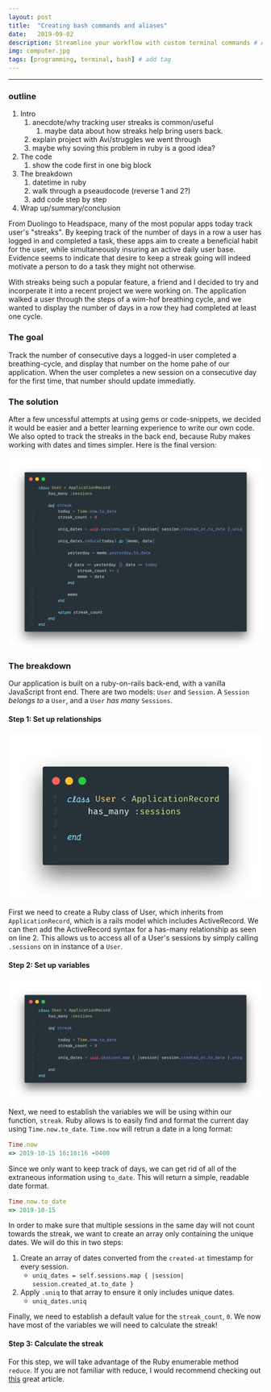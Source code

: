```yaml
---
layout: post
title:  "Creating bash commands and aliases"
date:   2019-09-02
description: Streamline your workflow with custom terminal commands # Add post description (optional)
img: computer.jpg
tags: [programming, terminal, bash] # add tag
---
```

---
### outline

1. Intro
   1. anecdote/why tracking user streaks is common/useful
      1. maybe data about how streaks help bring users back.
   2. explain project with Avi/struggles we went through
   3. maybe why soving this problem in ruby is a good idea?
2. The code
   1. show the code first in one big block
3. The breakdown
   1. datetime in ruby
   2. walk through a pseaudocode (reverse 1 and 2?)
   3. add code step by step
4. Wrap up/summary/conclusion

From Duolingo to Headspace, many of the most popular apps today track user's "streaks". By keeping track of the number of days in a row a user has logged in and completed a task, these apps aim to create a beneficial habit for the user, while simultaneously insuring an active daily user base. Evidence seems to indicate that desire to keep a streak going will indeed motivate a person to do a task they might not otherwise.

With streaks being such a popular feature, a friend and I decided to try and incorperate it into a recent project we were working on. The application walked a user through the steps of a wim-hof breathing cycle, and we wanted to display the number of days in a row they had completed at least one cycle.

### The goal

Track the number of consecutive days a logged-in user completed a breathing-cycle, and display that number on the home pahe of our application. When the user completes a new session on a consecutive day for the first time, that number should update immediatly.

### The solution

After a few uncessful attempts at using gems or code-snippets, we decided it would be easier and a better learning experience to write our own code. We also opted to track the streaks in the back end, because Ruby makes working with dates and times simpler. Here is the final version:

![image of final code](../_site/assets/img/full-code.png)

### The breakdown

Our application is built on a ruby-on-rails back-end, with a vanilla JavaScript front end. There are two models: `User` and `Session`. A `Session` *belongs to* a `User`, and a `User` *has many* `Sessions`.

#### Step 1: Set up relationships

![image of relationships](../_site/assets/img/relationships.png)

First we need to create a Ruby class of User, which inherits from `ApplicationRecord`, which is a rails model which includes ActiveRecord. We can then add the ActiveRecord syntax for a has-many relationship as seen on line 2. This allows us to access all of a User's sessions by simply calling `.sessions` on in instance of a `User`.

#### Step 2: Set up variables

![image of variables](../_site/assets/img/variables.png)

Next, we need to establish the variables we will be using within our function, `streak`. Ruby allows is to easily find and format the current day using `Time.now.to_date`. `Time.now` will retrun a date in a long format:
```ruby
Time.now
=> 2019-10-15 16:16:16 -0400
```
Since we only want to keep track of days, we can get rid of all of the extraneous information using `to_date`. This will return a simple, readable date format.
```ruby
Time.now.to_date
=> 2019-10-15
```
In order to make sure that multiple sessions in the same day will not count towards the streak, we want to create an array only containing the unique dates. We will do this in two steps:
   1. Create an array of dates converted from the `created-at` timestamp for every session.
      - `uniq_dates = self.sessions.map { |session| session.created_at.to_date }`
   2. Apply `.uniq` to that array to ensure it only includes unique dates.
      - `uniq_dates.uniq`

Finally, we need to establish a default value for the `streak_count`, `0`. We now have most of the variables we will need to calculate the streak!

#### Step 3: Calculate the streak

For this step, we will take advantage of the Ruby enumerable method `reduce`. If you are not familiar with reduce, I would recommend checking out [this](wwww.put-link-here.com) great article.
